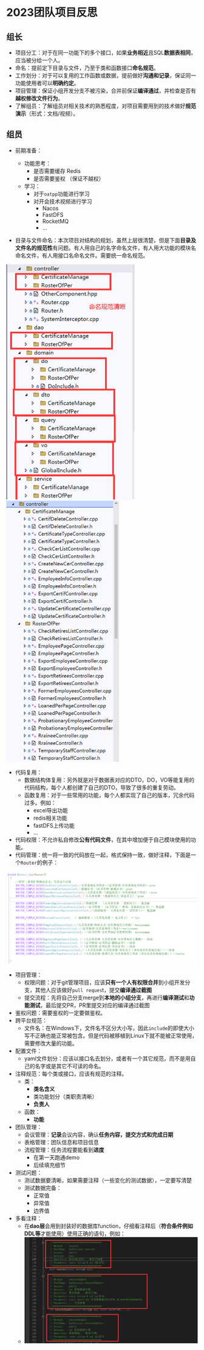 # 2023团队项目反思

## 组长

* 项目分工：对于在同一功能下的多个接口，如果**业务相近**且SQL**数据表相同**，应当被分给一个人。
* 命名：提前定下目录与文件，乃至于类和函数接口**命名规范**。
* 工作划分：对于可以复用的工作函数或数据，提前做好**沟通和记录**，保证同一功能使用者可以**明确约定**。
* 项目管理：保证小组开发分支不被污染，合并前保证**编译通过**，并检查是否有**越权修改文件行为**。
* 了解组员：了解组员对相关技术的熟悉程度，对项目需要用到的技术做好**规范演示**（形式：文档/视频）。

## 组员

* 前期准备：
  * 功能思考：
    * 是否需要缓存 Redis
    * 是否需要鉴权 （保证不越权）
  * 学习：
    * 对于`oatpp`功能进行学习
    * 对开会技术视频进行学习
      * Nacos
      * FastDFS
      * RocketMQ
      * ...

* 目录与文件命名：本次项目对结构的规划，虽然上层很清楚，但是下面**目录及文件名的规范性**有问题。有人用自己的名字命名文件，有人用大功能的模块名命名文件，有人用接口名命名文件。需要统一命名规范。

<img src="./assets/image-20231004101347562.png" alt="image-20231004101347562" style="zoom: 67%;" /><img src="./assets/image-20231004101430006.png" alt="image-20231004101430006" style="zoom: 67%;" />

* 代码复用：
  * 数据结构体复用：另外就是对于数据表对应的DTO，DO，VO等能复用的代码结构，每个人都创建了自己的DTO，导致了很多的重复劳动。
  * 函数复用：对于一些常用的功能，每个人都实现了自己的版本，冗余代码过多。例如：
    * excel导出功能
    * redis相关功能
    * fastDFS上传功能
    * ...
* 代码权限：不允许私自修改**公有代码文件**，在其中增加便于自己模块使用的功能。
* 代码管理：统一将一致的代码放在一起，格式保持一致，做好注释，下面是一个`Router`的例子：

![image-20231004100926761](./assets/image-20231004100926761.png)

* 项目管理：
  * 权限问题：对于git管理项目，应该**只有一个人有权限合并**到小组开发分支，其他人应该做好`pull reques`t，提交**编译通过截图**
  * 提交流程：先将自己分支merge到**本地的小组分支**，再进行**编译测试**和**功能测试**，最后提交PR，PR里提交对应的编译通过截图
* 鉴权问题：需要鉴权的一定要做鉴权。
* 跨平台规范：
  * 文件名：在Windows下，文件名不区分大小写，因此`include`的即使大小写不正确也能正常被包含。但是代码被移植到Linux下就不能被正常使用，需要修改大量的功能。
* 配置文件：
  * yaml文件划分：应该以接口名去划分，或者有一个其它规范，而不是用自己的名字或是其它不可读的命名。
* 注释规范：每个类或接口，应该有规范的注释。
  * 类：
    * **类名含义**
    * 类功能划分（类职责清晰）
    * **负责人**
  * 函数：
    * **功能**
* 团队管理：
  * 会议管理：**记录**会议内容，确认**任务内容，提交方式和完成日期**
  * 表格管理：团队信息和项目信息
  * 流程管理：任务流程要能看到**进度**
    * 在第一天跑通demo
    * 后续填充细节
* 测试问题：
  * 测试数据要清晰，如果需要注释（一些变化的测试数据），一定要写清楚
  * 测试数据完备：
    * 正常值
    * 异常值
    * 边界值
* 多看注释：
  * 在**dao层**会用到封装好的数据库function，仔细看注释后（**符合条件例如DDL等**才能使用）使用正确的语句，例如：
  * <img src="./assets/image-20231004111218793.png" alt="image-20231004111218793" style="zoom:50%;" />



​	